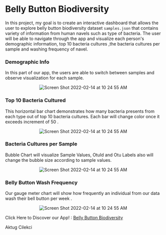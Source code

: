 # Belly Button Biodiversity

In this project, my goal is to create an interactive dashboard that allows the user to explore belly button biodiversity dataset <code>samples.json</code> that contains variety of information from human navels such as type of bacteria. 
The user will be able to navigate through the app and  visualize each person's demographic information, top 10 bacteria cultures ,the bacteria cultures per sample and washing frequency of navel. 

### Demographic Info

In this part of our app, the users are able to switch between samples and observe visualization for each sample. 
<p align ="center">

<img alt="Screen Shot 2022-02-14 at 10 24 55 AM" src ="https://user-images.githubusercontent.com/98676400/164879209-5ce8a99a-8681-4e89-98cb-9e5c0210f300.png">
</p>

### Top 10 Bacteria Cultured 

This horizontal bar chart demonstrates how many bacteria presents from each type out of top 10 bacteria cultures. Each bar will change color once it exceeds increment of 50 . 

<p align ="center">
<img  alt="Screen Shot 2022-02-14 at 10 24 55 AM" src="https://user-images.githubusercontent.com/98676400/164879438-6b20bfba-64cf-41b5-af45-ee6c971c7a9b.png">
</p>

### Bacteria Cultures per Sample

Bubble Chart will visualize Sample Values, OtuId and Otu Labels also will change the bubble size according to sample values. 

<p align= "center">
<img  alt="Screen Shot 2022-02-14 at 10 24 55 AM" src="https://user-images.githubusercontent.com/98676400/164880060-31b3ea5c-b0d3-4072-b546-b99b76289f8f.png" >
  </p>
  

### Belly Button Wash Frequency

Our gauge meter chart will show how frequently an individual from our data wash their bell button per week . 

<p align ="center">
<img  alt="Screen Shot 2022-02-14 at 10 24 55 AM" src="https://user-images.githubusercontent.com/98676400/164880588-31f6af45-ad63-420a-ae2f-3ce59dbd11d8.png">
</p>

Click Here to Discover our App! : <a href ="https://aktugchelekche.github.io/Belly_Button_Biodiversity/"> Belly Button Biodiversity</a>



Aktug Cilekci 
  

